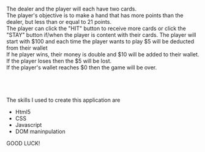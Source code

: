 The dealer and the player will each have two cards. <br>
The player's objective is to make a hand that has more points than the dealer, but less than or equal to 21 points. <br>
The player can click the "HIT" button to receive more cards or click the "STAY" button if/when the player is content with their cards.
The player will start with $100 and each time the player wants to play $5 will be deducted from their wallet <br>
If he player wins, their money is double and $10 will be added to their wallet. If the player loses then the $5 will be lost. <br>
If the player's wallet reaches $0 then the game will be over. <br>
 <br>
  <br>
   <br>
    <br>
The skills I used to create this application are  <br>
- Html5  <br>
- CSS  <br>
- Javascript  <br>
- DOM maninpulation  <br>


GOOD LUCK! <br>
